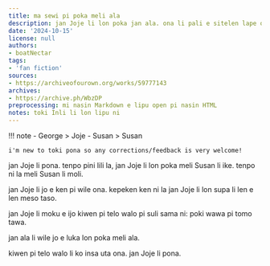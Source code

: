 ```yaml
---
title: ma sewi pi poka meli ala
description: jan Joje li lon poka jan ala. ona li pali e sitelen lape ona.
date: '2024-10-15'
license: null
authors:
- boatNectar
tags:
- 'fan fiction'
sources:
- https://archiveofourown.org/works/59777143
archives:
- https://archive.ph/WbzDP
preprocessing: mi nasin Markdown e lipu open pi nasin HTML
notes: toki Inli li lon lipu ni
---
```


!!! note
    - George > Joje
    - Susan > Susan

    i'm new to toki pona so any corrections/feedback is very welcome!


jan Joje li pona. tenpo pini lili la, jan Joje li lon poka meli Susan li ike. tenpo ni la meli Susan li moli.

jan Joje li jo e ken pi wile ona. kepeken ken ni la jan Joje li lon supa li len e len meso taso.

jan Joje li moku e ijo kiwen pi telo walo pi suli sama ni: poki wawa pi tomo tawa.

jan ala li wile jo e luka lon poka meli ala.

kiwen pi telo walo li ko insa uta ona. jan Joje li pona.
